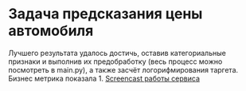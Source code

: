 # Задача предсказания цены автомобиля
Лучшего результата удалось достичь, оставив категориальные признаки и выполнив их предобработку (весь процесс можно посмотреть в main.py),
а также засчёт логорифмирования таргета. Бизнес метрика показала 1.
[Screencast работы сервиса]()
